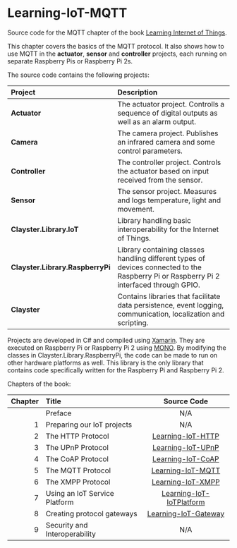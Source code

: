Learning-IoT-MQTT
=================

Source code for the MQTT chapter of the book [Learning Internet of Things](https://www.packtpub.com/application-development/learning-internet-things).

This chapter covers the basics of the MQTT protocol. It also shows how to use MQTT in the **actuator**, **sensor** and **controller** projects, each running on separate Raspberry Pis or Raspberry Pi 2s.

The source code contains the following projects:

|Project                          | Description|
|:------------------------------- |:---------- |
|**Actuator**                     | The actuator project. Controlls a sequence of digital outputs as well as an alarm output.|
|**Camera**                       | The camera project. Publishes an infrared camera and some control parameters.|
|**Controller**                   | The controller project. Controls the actuator based on input received from the sensor.|
|**Sensor**                       | The sensor project. Measures and logs temperature, light and movement.|
|**Clayster.Library.IoT**         | Library handling basic interoperability for the Internet of Things.|
|**Clayster.Library.RaspberryPi** | Library containing classes handling different types of devices connected to the Raspberry Pi or Raspberry Pi 2 interfaced through GPIO.|
|**Clayster**                     | Contains libraries that facilitate data persistence, event logging, communication, localization and scripting.|

Projects are developed in C# and compiled using [Xamarin](http://xamarin.com/). They are executed on Raspberry Pi or Raspberry Pi 2 using [MONO](http://www.mono-project.com/). By modifying the classes in Clayster.Library.RaspberryPi, the code can be made to run on other hardware platforms as well. This library is the only library that contains code specifically written for the Raspberry Pi and Raspberry Pi 2.

Chapters of the book:

| Chapter | Title                         | Source Code |
| -------:|:----------------------------- |:-----------:|
|         | Preface                       | N/A |
| 1       | Preparing our IoT projects    | N/A |
| 2       | The HTTP Protocol             | [Learning-IoT-HTTP](https://github.com/Clayster/Learning-IoT-HTTP) |
| 3       | The UPnP Protocol             | [Learning-IoT-UPnP](https://github.com/Clayster/Learning-IoT-UPnP) |
| 4       | The CoAP Protocol             | [Learning-IoT-CoAP](https://github.com/Clayster/Learning-IoT-CoAP) |
| 5       | The MQTT Protocol             | [Learning-IoT-MQTT](https://github.com/Clayster/Learning-IoT-MQTT) |
| 6       | The XMPP Protocol             | [Learning-IoT-XMPP](https://github.com/Clayster/Learning-IoT-XMPP) |
| 7       | Using an IoT Service Platform | [Learning-IoT-IoTPlatform](https://github.com/Clayster/Learning-IoT-IoTPlatform) |
| 8       | Creating protocol gateways    | [Learning-IoT-Gateway](https://github.com/Clayster/Learning-IoT-Gateway) |
| 9       | Security and Interoperability | N/A |
